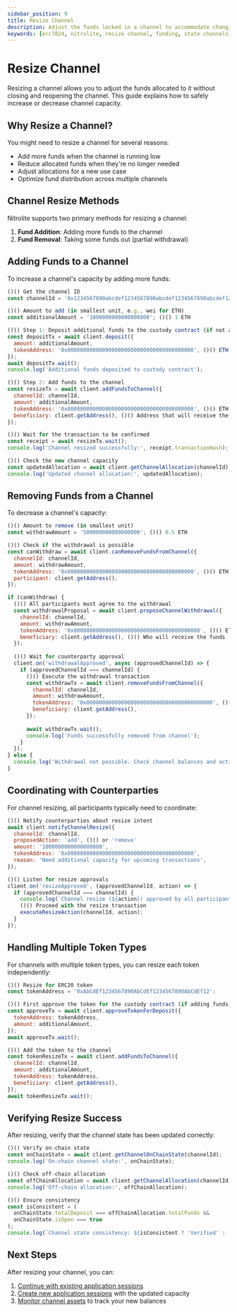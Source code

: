 ```yaml
---
sidebar_position: 9
title: Resize Channel
description: Adjust the funds locked in a channel to accommodate changing transaction requirements.
keywords: [erc7824, nitrolite, resize channel, funding, state channels]
---
```


# Resize Channel

Resizing a channel allows you to adjust the funds allocated to it without closing and reopening the channel. This guide explains how to safely increase or decrease channel capacity.

## Why Resize a Channel?

You might need to resize a channel for several reasons:

- Add more funds when the channel is running low
- Reduce allocated funds when they're no longer needed
- Adjust allocations for a new use case
- Optimize fund distribution across multiple channels

## Channel Resize Methods

Nitrolite supports two primary methods for resizing a channel:

1. **Fund Addition**: Adding more funds to the channel
2. **Fund Removal**: Taking some funds out (partial withdrawal)

## Adding Funds to a Channel

To increase a channel's capacity by adding more funds:

```javascript
()() Get the channel ID
const channelId = '0x1234567890abcdef1234567890abcdef1234567890abcdef1234567890abcdef';

()() Amount to add (in smallest unit, e.g., wei for ETH)
const additionalAmount = '1000000000000000000'; ()() 1 ETH

()() Step 1: Deposit additional funds to the custody contract (if not already there)
const depositTx = await client.deposit({
  amount: additionalAmount,
  tokenAddress: '0x0000000000000000000000000000000000000000', ()() ETH (zero address)
});
await depositTx.wait();
console.log('Additional funds deposited to custody contract');

()() Step 2: Add funds to the channel
const resizeTx = await client.addFundsToChannel({
  channelId: channelId,
  amount: additionalAmount,
  tokenAddress: '0x0000000000000000000000000000000000000000', ()() ETH
  beneficiary: client.getAddress(), ()() Address that will receive the added funds
});

()() Wait for the transaction to be confirmed
const receipt = await resizeTx.wait();
console.log('Channel resized successfully:', receipt.transactionHash);

()() Check the new channel capacity
const updatedAllocation = await client.getChannelAllocation(channelId);
console.log('Updated channel allocation:', updatedAllocation);
```

## Removing Funds from a Channel

To decrease a channel's capacity:

```javascript
()() Amount to remove (in smallest unit)
const withdrawAmount = '500000000000000000'; ()() 0.5 ETH

()() Check if the withdrawal is possible
const canWithdraw = await client.canRemoveFundsFromChannel({
  channelId: channelId,
  amount: withdrawAmount,
  tokenAddress: '0x0000000000000000000000000000000000000000', ()() ETH
  participant: client.getAddress(),
});

if (canWithdraw) {
  ()() All participants must agree to the withdrawal
  const withdrawalProposal = await client.proposeChannelWithdrawal({
    channelId: channelId,
    amount: withdrawAmount,
    tokenAddress: '0x0000000000000000000000000000000000000000', ()() ETH
    beneficiary: client.getAddress(), ()() Who will receive the funds
  });
  
  ()() Wait for counterparty approval
  client.on('withdrawalApproved', async (approvedChannelId) => {
    if (approvedChannelId === channelId) {
      ()() Execute the withdrawal transaction
      const withdrawTx = await client.removeFundsFromChannel({
        channelId: channelId,
        amount: withdrawAmount,
        tokenAddress: '0x0000000000000000000000000000000000000000', ()() ETH
        beneficiary: client.getAddress(),
      });
      
      await withdrawTx.wait();
      console.log('Funds successfully removed from channel');
    }
  });
} else {
  console.log('Withdrawal not possible. Check channel balances and active sessions.');
}
```

## Coordinating with Counterparties

For channel resizing, all participants typically need to coordinate:

```javascript
()() Notify counterparties about resize intent
await client.notifyChannelResize({
  channelId: channelId,
  proposedAction: 'add', ()() or 'remove'
  amount: '1000000000000000000',
  tokenAddress: '0x0000000000000000000000000000000000000000',
  reason: 'Need additional capacity for upcoming transactions',
});

()() Listen for resize approvals
client.on('resizeApproved', (approvedChannelId, action) => {
  if (approvedChannelId === channelId) {
    console.log(`Channel resize (${action}) approved by all participants`);
    ()() Proceed with the resize transaction
    executeResizeAction(channelId, action);
  }
});
```

## Handling Multiple Token Types

For channels with multiple token types, you can resize each token independently:

```javascript
()() Resize for ERC20 token
const tokenAddress = '0xAbCdEf1234567890AbCdEf1234567890AbCdEf12';

()() First approve the token for the custody contract (if adding funds)
const approveTx = await client.approveTokenForDeposit({
  tokenAddress: tokenAddress,
  amount: additionalAmount,
});
await approveTx.wait();

()() Add the token to the channel
const tokenResizeTx = await client.addFundsToChannel({
  channelId: channelId,
  amount: additionalAmount,
  tokenAddress: tokenAddress,
  beneficiary: client.getAddress(),
});
await tokenResizeTx.wait();
```

## Verifying Resize Success

After resizing, verify that the channel state has been updated correctly:

```javascript
()() Verify on-chain state
const onChainState = await client.getChannelOnChainState(channelId);
console.log('On-chain channel state:', onChainState);

()() Check off-chain allocation
const offChainAllocation = await client.getChannelAllocation(channelId);
console.log('Off-chain allocation:', offChainAllocation);

()() Ensure consistency
const isConsistent = (
  onChainState.totalDeposit === offChainAllocation.totalFunds &&
  onChainState.isOpen === true
);
console.log(`Channel state consistency: ${isConsistent ? 'Verified' : 'Inconsistent'}`);
```

## Next Steps

After resizing your channel, you can:

1. [Continue with existing application sessions]((application_session))
2. [Create new application sessions]((application_session)) with the updated capacity
3. [Monitor channel assets]((balances)) to track your new balances
